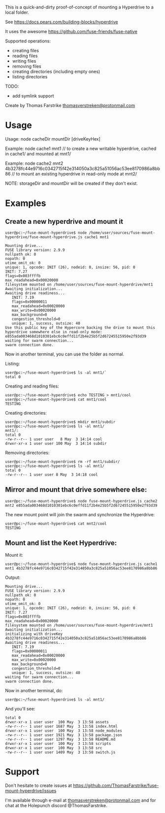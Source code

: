 This is a quick-and-dirty proof-of-concept of mounting a Hyperdrive to a local folder.

See https://docs.pears.com/building-blocks/hyperdrive

It uses the awesome https://github.com/fuse-friends/fuse-native

Supported operations:
- creating files
- reading files
- writing files
- removing files
- creating directories (including empty ones)
- listing directories

TODO:
- add symlink support

Create by Thomas Farstrike <thomasverstreken@protonmail.com>

# Usage

Usage: node cacheDir mountDir [driveKeyHex]

Example: node cache1 mnt1 // to create a new writable hyperdrive, cached in cache1/ and mounted at mnt1/

Example: node cache2 mnt2 4b3278fc44e9716c0342715f42e314050a3c825a51056ac53ee8170986a8bb86 // to mount an existing hyperdrive in read-only mode at mnt2/

NOTE: storageDir and mountDir will be created if they don't exist.

# Examples

## Create a new hyperdrive and mount it

`user@pc:~/fuse-mount-hyperdrive$ node /home/user/sources/fuse-mount-hyperdrive/fuse-mount-hyperdrive.js cache1 mnt1`

```
Mounting drive...
FUSE library version: 2.9.9
nullpath_ok: 0
nopath: 0
utime_omit_ok: 0
unique: 1, opcode: INIT (26), nodeid: 0, insize: 56, pid: 0
INIT: 7.27
flags=0x003ffffb
max_readahead=0x00020000
filesystem mounted on /home/user/sources/fuse-mount-hyperdrive/mnt1
Awaiting initialization...
Awaiting drive readiness...
   INIT: 7.19
   flags=0x00000011
   max_readahead=0x00020000
   max_write=0x00020000
   max_background=0
   congestion_threshold=0
   unique: 1, success, outsize: 40
Use this public key of the Hypercore backing the drive to mount this hyperdrive somewhere else in read-only mode: e855ada003468d1010301ebc6c0effd11f2b4e25b5f2d67245515950e2f93d39
waiting for swarm connection...
swarm connection done.
```

Now in another terminal, you can use the folder as normal.

Listing:

```
user@pc:~/fuse-mount-hyperdrive$ ls -al mnt1/`
total 0
```

Creating and reading files:

```
user@pc:~/fuse-mount-hyperdrive$ echo TESTING > mnt1/cool
user@pc:~/fuse-mount-hyperdrive$ cat mnt1/cool
TESTING
```

Creating directories:
```
user@pc:~/fuse-mount-hyperdrive$ mkdir mnt1/subdir
user@pc:~/fuse-mount-hyperdrive$ ls -al mnt1/
mnt1/:
total 0
-rw-r--r-- 1 user user   8 May  3 14:14 cool
drwxr-xr-x 1 user user 100 May  3 14:14 subdir
```

Removing directories:
```
user@pc:~/fuse-mount-hyperdrive$ rm -rf mnt1/subdir/
user@pc:~/fuse-mount-hyperdrive$ ls -al mnt1/
total 0
-rw-r--r-- 1 user user 8 May  3 14:18 cool
```

## Mirror and mount that drive somewhere else:

```
user@pc:~/fuse-mount-hyperdrive$ node fuse-mount-hyperdrive.js cache2 mnt2 e855ada003468d1010301ebc6c0effd11f2b4e25b5f2d67245515950e2f93d39
```

The new mount point will join the swarm and synchronize the Hyperdrive:

```
user@pc:~/fuse-mount-hyperdrive$ cat mnt2/cool
TESTING
```

## Mount and list the Keet Hyperdrive:

Mount it:

`user@pc:~/fuse-mount-hyperdrive$ node fuse-mount-hyperdrive.js cache1 mnt1 4b3278fc44e9716c0342715f42e314050a3c825a51056ac53ee8170986a8bb86`

Output:

```
Mounting drive...
FUSE library version: 2.9.9
nullpath_ok: 0
nopath: 0
utime_omit_ok: 0
unique: 1, opcode: INIT (26), nodeid: 0, insize: 56, pid: 0
INIT: 7.27
flags=0x003ffffb
max_readahead=0x00020000
filesystem mounted on /home/user/sources/fuse-mount-hyperdrive/mnt1
Awaiting initialization...
initializing with driveKey 4b3278fc44e9716c0342715f42e314050a3c825a51056ac53ee8170986a8bb86
Awaiting drive readiness...
   INIT: 7.19
   flags=0x00000011
   max_readahead=0x00020000
   max_write=0x00020000
   max_background=0
   congestion_threshold=0
   unique: 1, success, outsize: 40
waiting for swarm connection...
swarm connection done.
```

Now in another terminal, do:

`user@pc:~/fuse-mount-hyperdrive$ ls -al mnt1/`

And you'll see:

```
total 0
drwxr-xr-x 1 user user  100 May  3 13:58 assets
-rw-r--r-- 1 user user 1687 May  3 13:58 index.html
drwxr-xr-x 1 user user  100 May  3 13:58 node_modules
-rw-r--r-- 1 user user 1921 May  3 13:58 package.json
-rw-r--r-- 1 user user 1297 May  3 13:58 README.md
drwxr-xr-x 1 user user  100 May  3 13:58 scripts
drwxr-xr-x 1 user user  100 May  3 13:58 src
-rw-r--r-- 1 user user 1409 May  3 13:58 switch.js
```

# Support

Don't hesitate to create issues at https://github.com/ThomasFarstrike/fuse-mount-hyperdrive/issues

I'm available through e-mail at thomasverstreken@protonmail.com and for chat at the Holepunch discord @ThomasFarstrike.
